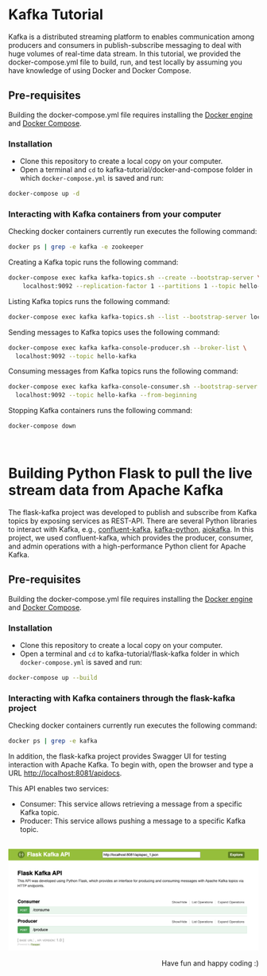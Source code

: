 # Kafka Tutorial
Kafka is a distributed streaming platform to enables communication among producers and consumers in publish-subscribe messaging to deal with huge volumes of real-time data stream. In this tutorial, we provided the docker-compose.yml file to build, run, and test locally by assuming you have knowledge of using Docker and Docker Compose.

## Pre-requisites
Building the docker-compose.yml file requires installing the [Docker engine](https://docs.docker.com/engine/install/) and [Docker Compose](https://docs.docker.com/compose/install/).

### Installation
* Clone this repository to create a local copy on your computer.
* Open a terminal and `cd` to kafka-tutorial/docker-and-compose folder in which `docker-compose.yml` is saved and run:

```bash
docker-compose up -d
```

### Interacting with Kafka containers from your computer

Checking docker containers currently run executes the following command:

```bash
docker ps | grep -e kafka -e zookeeper
```

Creating a Kafka topic runs the following command:

```bash
docker-compose exec kafka kafka-topics.sh --create --bootstrap-server \
    localhost:9092 --replication-factor 1 --partitions 1 --topic hello-kafka
```

Listing Kafka topics runs the following command:

```bash
docker-compose exec kafka kafka-topics.sh --list --bootstrap-server localhost:9092
```

Sending messages to Kafka topics uses the following command:

```bash
docker-compose exec kafka kafka-console-producer.sh --broker-list \
  localhost:9092 --topic hello-kafka
```

Consuming messages from Kafka topics runs the following command:

```bash
docker-compose exec kafka kafka-console-consumer.sh --bootstrap-server \
  localhost:9092 --topic hello-kafka --from-beginning
```

Stopping Kafka containers runs the following command:

```bash
docker-compose down
```
<br />

# Building Python Flask to pull the live stream data from Apache Kafka
The flask-kafka project was developed to publish and subscribe from Kafka topics by exposing services as REST-API. There are several Python libraries to interact with Kafka, e.g., [confluent-kafka](https://docs.confluent.io/kafka-clients/python/current/overview.html), [kafka-python](https://kafka-python.readthedocs.io/en/master/), [aiokafka](https://aiokafka.readthedocs.io/en/stable/). In this project, we used confluent-kafka, which provides the producer, consumer, and admin operations with a high-performance Python client for Apache Kafka.

## Pre-requisites
Building the docker-compose.yml file requires installing the [Docker engine](https://docs.docker.com/engine/install/) and [Docker Compose](https://docs.docker.com/compose/install/).

### Installation
* Clone this repository to create a local copy on your computer.
* Open a terminal and `cd` to kafka-tutorial/flask-kafka folder in which `docker-compose.yml` is saved and run:

```bash
docker-compose up --build
```

### Interacting with Kafka containers through the flask-kafka project

Checking docker containers currently run executes the following command:

```bash
docker ps | grep -e kafka
```

In addition, the flask-kafka project provides Swagger UI for testing interaction with Apache Kafka. To begin with, open the browser and type a URL [http://localhost:8081/apidocs](http://localhost:8081/apidocs).

This API enables two services:
* Consumer: This service allows retrieving a message from a specific Kafka topic.
* Producer: This service allows pushing a message to a specific Kafka topic.
<br /><br />

![](flask-kafka/resources/flasgger/01-swagger-ui.png)

<div dir='rtl'>(: Have fun and happy coding</div>